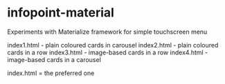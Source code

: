 # infopoint-material

Experiments with Materialize framework for simple touchscreen menu

index1.html - plain coloured cards in carousel
index2.html - plain coloured cards in a row
index3.html - image-based cards in a row
index4.html - image-based cards in a carousel

index.html = the preferred one
